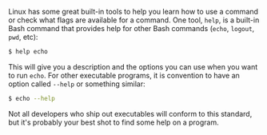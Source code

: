 Linux has some great built-in tools to help you learn how to use a command or check what flags are available for a command. One tool, `help`, is a built-in Bash command that provides help for other Bash commands (`echo`, `logout`, `pwd`, etc):

```bash
$ help echo
```

This will give you a description and the options you can use when you want to run `echo`. For other executable programs, it is convention to have an option called `--help` or something similar:

```bash
$ echo --help
```

Not all developers who ship out executables will conform to this standard, but it's probably your best shot to find some help on a program.
